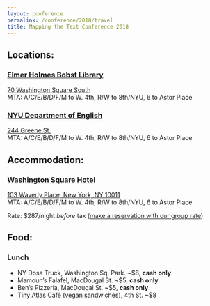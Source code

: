 ```yaml
---
layout: conference
permalink: /conference/2018/travel
title: Mapping the Text Conference 2018
---
```


## Locations:

### [Elmer Holmes Bobst Library](http://library.nyu.edu/locations/elmer-holmes-bobst-library/)

[70 Washington Square South](https://www.openstreetmap.org/way/248166208) <br />
MTA: A/C/E/B/D/F/M to W. 4th, R/W to 8th/NYU, 6 to Astor Place

### [NYU Department of English](http://as.nyu.edu/english.html)

[244 Greene St.](https://www.openstreetmap.org/way/248166241) <br />
MTA: A/C/E/B/D/F/M to W. 4th, R/W to 8th/NYU, 6 to Astor Place

## Accommodation:

### [Washington Square Hotel](http://www.washingtonsquarehotel.com)

[103 Waverly Place, New York, NY 10011](https://www.openstreetmap.org/node/2358048514) <br />
MTA: A/C/E/B/D/F/M to W. 4th, R/W to 8th/NYU, 6 to Astor Place

Rate: $287/night _before_ tax ([make a
reservation with our group rate](https://book.b4checkin.com/chameleon/washingtonsquarehotel/rlp/MappingtheText))

## Food:

### Lunch

* NY Dosa Truck, Washington Sq. Park. ~$8, **cash only**
* Mamoun’s Falafel, MacDougal St. ~$5, **cash only**
* Ben’s Pizzeria, MacDougal St. ~$5, **cash only**
* Tiny Atlas Café (vegan sandwiches), 4th St. ~$8

